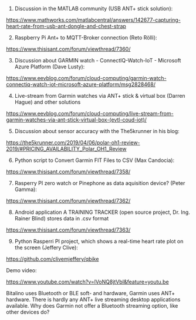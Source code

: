 
1. Discussion in the MATLAB community (USB ANT+  stick solution):

https://www.mathworks.com/matlabcentral/answers/142677-capturing-heart-rate-from-usb-ant-dongle-and-chest-strap

2. Raspberry Pi Ant+ to MQTT-Broker connection (Reto Rölli):

https://www.thisisant.com/forum/viewthread/7360/

3. Discussion about GARMIN watch - ConnectIQ-Watch-IoT - Microsoft Azure Platform (Dave Lusty):

https://www.eevblog.com/forum/cloud-computing/garmin-watch-connectiq-watch-iot-microsoft-azure-platform/msg2828468/

4. Live-stream from Garmin watches via ANT+ stick & virtual box (Darren Hague) and other solutions

https://www.eevblog.com/forum/cloud-computing/live-stream-from-garmin-watches-via-ant-stick-virtual-box-(evtl-coud-iot)/

5. Discussion about sensor accuracy with the The5krunner in his blog:

https://the5krunner.com/2019/04/06/polar-oh1-review-2019/#PRICING_AVAILABILITY_Polar_OH1_Review

6. Python script to Convert Garmin FIT Files to CSV (Max Candocia):

https://www.thisisant.com/forum/viewthread/7358/

7. Rasperry PI zero watch or Pinephone as data aquisition device? (Peter Gamma):

https://www.thisisant.com/forum/viewthread/7362/

8. Android application A TRAINING TRACKER (open source project, Dr. Ing. Rainer Blind) stores data in .csv format

https://www.thisisant.com/forum/viewthread/7363/

9. Python Rasperri PI project, which shows a real-time heart rate plot on the screen (Jeffery Clive):

https://github.com/clivemjeffery/qbike

Demo video:

https://www.youtube.com/watch?v=lVoNQ8jtVbI&feature=youtu.be


Bitalino uses Bluetooth or BLE soft- and hardware, Garmin uses ANT+ hardware. There is hardly any ANT+ live streaming desktop applications available. Why does Garmin not offer a Bluetooth streaming option, like other devices do?




